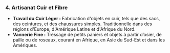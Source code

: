### **4. Artisanat Cuir et Fibre**
- **Travail du Cuir Léger :** Fabrication d'objets en cuir, tels que des sacs, des ceintures, et des chaussures simples. Traditionnelle dans des régions d'Europe, d'Amérique Latine et d'Afrique du Nord.
- **Vannerie Fine :** Tressage de petits paniers et objets à partir d’osier, de paille ou de roseaux, courant en Afrique, en Asie du Sud-Est et dans les Amériques.